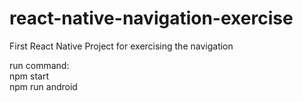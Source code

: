 # react-native-navigation-exercise
First React Native Project for exercising the navigation

run command:
<br/>
npm start<br/>
npm run android
